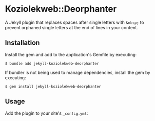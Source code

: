 # Koziolekweb::Deorphanter

A Jekyll plugin that replaces spaces after single letters with `&nbsp;` to prevent orphaned single letters at the end of lines in your content.

## Installation

Install the gem and add to the application's Gemfile by executing:

    $ bundle add jekyll-koziolekweb-deorphanter

If bundler is not being used to manage dependencies, install the gem by executing:

    $ gem install jekyll-koziolekweb-deorphanter

## Usage

Add the plugin to your site's `_config.yml`:
